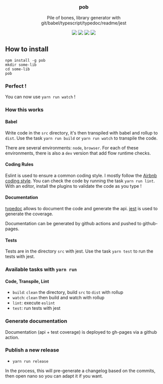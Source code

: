 <h3 align="center">
  pob
</h3>

<p align="center">
  Pile of bones, library generator with git/babel/typescript/typedoc/readme/jest
</p>

<p align="center">
  <a href="https://npmjs.org/package/pob"><img src="https://img.shields.io/npm/v/pob.svg?style=flat-square"></a>
  <a href="https://npmjs.org/package/pob"><img src="https://img.shields.io/npm/dw/pob.svg?style=flat-square"></a>
  <a href="https://npmjs.org/package/pob"><img src="https://img.shields.io/node/v/pob.svg?style=flat-square"></a>
  <a href="https://npmjs.org/package/pob"><img src="https://img.shields.io/npm/types/pob.svg?style=flat-square"></a>
</p>

## How to install

```
npm install -g pob
mkdir some-lib
cd some-lib
pob
```

### Perfect !

You can now use `yarn run watch` !

### How this works

#### Babel

Write code in the `src` directory, it's then transpiled with babel and rollup to `dist`.
Use the task `yarn run build` or `yarn run watch` to transpile the code.

There are several environments: `node`, `browser`.
For each of these environments, there is also a `dev` version that add flow runtime checks.

#### Coding Rules

Eslint is used to ensure a common coding style. I mostly follow the [Airbnb coding style](https://github.com/airbnb/javascript/blob/master/README.md).
You can check the code by running the task `yarn run lint`. With an editor, install the plugins to validate the code as you type !

#### Documentation

[typedoc](https://typedoc.org/) allows to document the code and generate the api.
[jest](https://www.npmjs.com/package/jest) is used to generate the coverage.

Documentation can be generated by github actions and pushed to github-pages.

#### Tests

Tests are in the directory `src` with jest. Use the task `yarn test` to run the tests with jest.

### Available tasks with `yarn run`

#### Code, Transpile, Lint

- `build`: `clean` the directory, build `src` to `dist` with rollup
- `watch`: `clean` then build and watch with rollup
- `lint`: execute `eslint`
- `test`: run tests with jest

### Generate documentation

Documentation (api + test coverage) is deployed to gh-pages via a github action.

### Publish a new release

- `yarn run release`

In the process, this will pre-generate a changelog based on the commits, then open nano so you can adapt it if you want.
